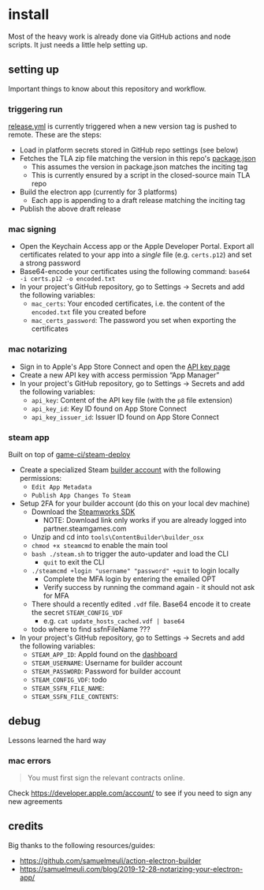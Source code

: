 # install

Most of the heavy work is already done via GitHub actions and node scripts. It just needs a little help setting up.

## setting up

Important things to know about this repository and workflow.

### triggering run

[release.yml](.github/workflows/release.yml) is currently triggered when a new version tag is pushed to remote. These are the steps:

- Load in platform secrets stored in GitHub repo settings (see below)
- Fetches the TLA zip file matching the version in this repo's [package.json](package.json)
  - This assumes the version in package.json matches the inciting tag
  - This is currently ensured by a script in the closed-source main TLA repo
- Build the electron app (currently for 3 platforms)
  - Each app is appending to a draft release matching the inciting tag
- Publish the above draft release

### mac signing

- Open the Keychain Access app or the Apple Developer Portal. Export all certificates related to your app into a _single_ file (e.g. `certs.p12`) and set a strong password
- Base64-encode your certificates using the following command: `base64 -i certs.p12 -o encoded.txt`
- In your project's GitHub repository, go to Settings → Secrets and add the following variables:
  - `mac_certs`: Your encoded certificates, i.e. the content of the `encoded.txt` file you created before
  - `mac_certs_password`: The password you set when exporting the certificates

### mac notarizing

- Sign in to Apple's App Store Connect and open the [API key page](https://appstoreconnect.apple.com/access/api)
- Create a new API key with access permission “App Manager”
- In your project's GitHub repository, go to Settings → Secrets and add the following variables:
  - `api_key`: Content of the API key file (with the `p8` file extension)
  - `api_key_id`: Key ID found on App Store Connect
  - `api_key_issuer_id`: Issuer ID found on App Store Connect

### steam app

Built on top of [game-ci/steam-deploy](https://github.com/game-ci/steam-deploy)

- Create a specialized Steam [builder account](https://partner.steamgames.com/doc/sdk/uploading#Build_Account) with the following permissions:
  - `Edit App Metadata`
  - `Publish App Changes To Steam`
- Setup 2FA for your builder account (do this on your local dev machine)
  - Download the [Steamworks SDK](https://partner.steamgames.com/downloads/steamworks_sdk.zip)
    - NOTE: Download link only works if you are already logged into partner.steamgames.com
  - Unzip and cd into `tools\ContentBuilder\builder_osx`
  - `chmod +x steamcmd` to enable the main tool
  - `bash ./steam.sh` to trigger the auto-updater and load the CLI
    - `quit` to exit the CLI
  - `./steamcmd +login "username" "password" +quit` to login locally
    - Complete the MFA login by entering the emailed OPT
    - Verify success by running the command again - it should not ask for MFA
  - There should a recently edited `.vdf` file. Base64 encode it to create the secret `STEAM_CONFIG_VDF`
    - e.g. `cat update_hosts_cached.vdf | base64`
  - todo where to find ssfnFileName ???
- In your project's GitHub repository, go to Settings → Secrets and add the following variables:
  - `STEAM_APP_ID`: AppId found on the [dashboard](https://partner.steamgames.com/dashboard)
  - `STEAM_USERNAME`: Username for builder account
  - `STEAM_PASSWORD`: Password for builder account
  - `STEAM_CONFIG_VDF`: todo
  - `STEAM_SSFN_FILE_NAME`:
  - `STEAM_SSFN_FILE_CONTENTS`:

## debug

Lessons learned the hard way

### mac errors

> You must first sign the relevant contracts online.

Check https://developer.apple.com/account/ to see if you need to sign any new agreements

## credits

Big thanks to the following resources/guides:

- https://github.com/samuelmeuli/action-electron-builder
- https://samuelmeuli.com/blog/2019-12-28-notarizing-your-electron-app/
